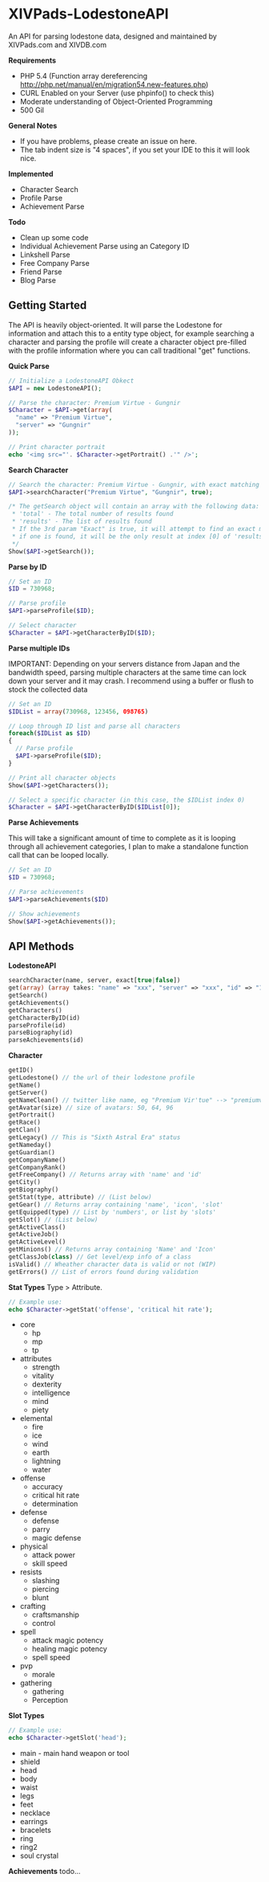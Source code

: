 XIVPads-LodestoneAPI
====================
An API for parsing lodestone data, designed and maintained by XIVPads.com and XIVDB.com

**Requirements**
- PHP 5.4 (Function array dereferencing http://php.net/manual/en/migration54.new-features.php)
- CURL Enabled on your Server (use phpinfo() to check this)
- Moderate understanding of Object-Oriented Programming
- 500 Gil

**General Notes**
- If you have problems, please create an issue on here.
- The tab indent size is "4 spaces", if you set your IDE to this it will look nice.

**Implemented**
- Character Search
- Profile Parse
- Achievement Parse

**Todo**
- Clean up some code
- Individual Achievement Parse using an Category ID
- Linkshell Parse
- Free Company Parse
- Friend Parse
- Blog Parse

Getting Started
--------
The API is heavily object-oriented. It will parse the Lodestone for information and attach this to a 
entity type object, for example searching a character and parsing the profile will create a character
object pre-filled with the profile information where you can call traditional "get" functions.

**Quick Parse**
```php
// Initialize a LodestoneAPI Obkect
$API = new LodestoneAPI();

// Parse the character: Premium Virtue - Gungnir
$Character = $API->get(array(
  "name" => "Premium Virtue", 
  "server" => "Gungnir"
));

// Print character portrait
echo '<img src="'. $Character->getPortrait() .'" />';
```

**Search Character**
```php
// Search the character: Premium Virtue - Gungnir, with exact matching
$API->searchCharacter("Premium Virtue", "Gungnir", true);

/* The getSearch object will contain an array with the following data:
 * 'total' - The total number of results found
 * 'results' - The list of results found
 * If the 3rd param "Exact" is true, it will attempt to find an exact match
 * if one is found, it will be the only result at index [0] of 'results'
 */
Show($API->getSearch());
```

**Parse by ID**
```php
// Set an ID
$ID = 730968;

// Parse profile
$API->parseProfile($ID);

// Select character
$Character = $API->getCharacterByID($ID);
```

**Parse multiple IDs**

IMPORTANT: Depending on your servers distance from Japan and the bandwidth speed, parsing multiple
characters at the same time can lock down your server and it may crash. I recommend using a buffer
or flush to stock the collected data

```php
// Set an ID
$IDList = array(730968, 123456, 098765)

// Loop through ID list and parse all characters
foreach($IDList as $ID)
{
  // Parse profile
  $API->parseProfile($ID);
}

// Print all character objects
Show($API->getCharacters());

// Select a specific character (in this case, the $IDList index 0)
$Character = $API->getCharacterByID($IDList[0]);
```

**Parse Achievements**

This will take a significant amount of time to complete as it is looping through all achievement 
categories, I plan to make a standalone function call that can be looped locally.

```php
// Set an ID
$ID = 730968;

// Parse achievements
$API->parseAchievements($ID)

// Show achievements
Show($API->getAchievements());
```

API Methods
--------

**LodestoneAPI**
```php
searchCharacter(name, server, exact[true|false])
get(array) (array takes: "name" => "xxx", "server" => "xxx", "id" => "123", ID will take priority)
getSearch()
getAchievements()
getCharacters()
getCharacterByID(id)
parseProfile(id)
parseBiography(id)
parseAchievements(id)
```

**Character**
```php
getID()
getLodestone() // the url of their lodestone profile
getName()
getServer()
getNameClean() // twitter like name, eg "Premium Vir'tue" --> "premiumvirtue"
getAvatar(size) // size of avatars: 50, 64, 96
getPortrait()
getRace()
getClan()
getLegacy() // This is "Sixth Astral Era" status
getNameday()
getGuardian()
getCompanyName()
getCompanyRank()
getFreeCompany() // Returns array with 'name' and 'id'
getCity()
getBiography()
getStat(type, attribute) // (List below)
getGear() // Returns array containing 'name', 'icon', 'slot'
getEquipped(type) // List by 'numbers', or list by 'slots'
getSlot() // (List below)
getActiveClass()
getActiveJob()
getActiveLevel()
getMinions() // Returns array containing 'Name' and 'Icon'
getClassJob(class) // Get level/exp info of a class
isValid() // Wheather character data is valid or not (WIP)
getErrors() // List of errors found during validation
```

**Stat Types**
Type > Attribute.
```php
// Example use:
echo $Character->getStat('offense', 'critical hit rate');
```
*   core
    *   hp
    *   mp
    *   tp
*   attributes
    *   strength
    *   vitality
    *   dexterity
    *   intelligence
    *   mind
    *   piety
*   elemental
    *   fire
    *   ice
    *   wind
    *   earth
    *   lightning
    *   water
*   offense
    *   accuracy
    *   critical hit rate
    *   determination
*   defense
    *   defense
    *   parry
    *   magic defense
*   physical
    *   attack power
    *   skill speed
*   resists
    *   slashing
    *   piercing
    *   blunt
*   crafting
    *   craftsmanship
    *   control
*   spell
    *   attack magic potency
    *   healing magic potency
    *   spell speed
*   pvp
    *   morale
*   gathering
    *   gathering
    *   Perception

**Slot Types**
```php
// Example use:
echo $Character->getSlot('head');
```
*   main - main hand weapon or tool
*   shield
*   head
*   body
*   waist
*   legs
*   feet
*   necklace
*   earrings
*   bracelets
*   ring
*   ring2
*   soul crystal

**Achievements**
todo...



